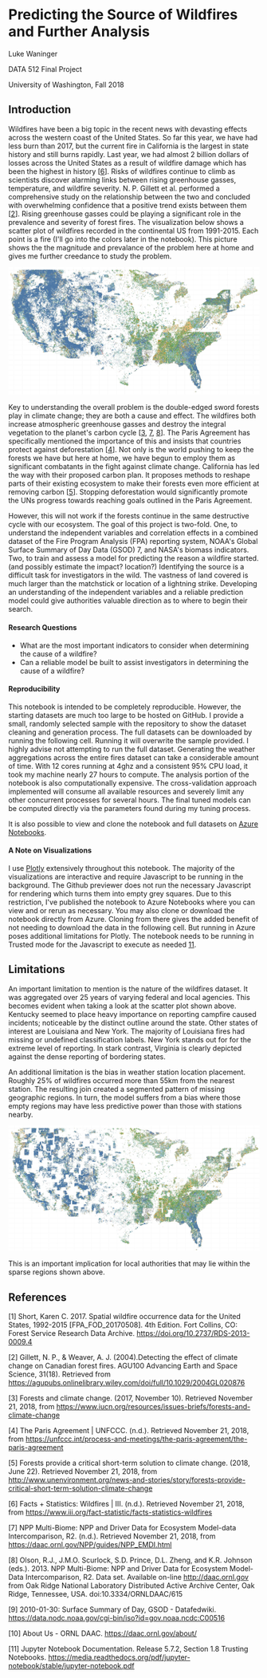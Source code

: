 # Predicting the Source of Wildfires and Further Analysis
Luke Waninger

DATA 512 Final Project

University of Washington, Fall 2018

## Introduction
Wildfires have been a big topic in the recent news with devasting effects across the western coast of the United States. So far this year, we have had less burn than 2017, but the current fire in California is the largest in state history and still burns rapidly. Last year, we had almost 2 billion dollars of losses across the United States as a result of wildfire damage which has been the highest in history [[6](https://www.iii.org/fact-statistic/facts-statistics-wildfires)]. Risks of wildfires continue to climb as scientists discover alarming links between rising greenhouse gasses, temperature, and wildfire severity. N. P. Gillett et al. performed a comprehensive study on the relationship between the two and concluded with overwhelming confidence that a positive trend exists between them [[2](https://agupubs.onlinelibrary.wiley.com/doi/full/10.1029/2004GL020876)]. Rising greenhouse gasses could be playing a significant role in the prevalence and severity of forest fires. The visualization below shows a scatter plot of wildfires recorded in the continental US from 1991-2015. Each point is a fire (I'll go into the colors later in the notebook). This picture shows the the magnitude and prevalance of the problem here at home and gives me further creedance to study the problem.

![Map of Continental US Wildfires](https://github.com/lukeWaninger/hcds-final/blob/master/images/all_fires_map.JPG "Map of Continental US Wildfires")

Key to understanding the overall problem is the double-edged sword forests play in climate change; they are both a cause and effect. The wildfires both increase atmospheric greenhouse gasses and destroy the integral vegetation to the planet's carbon cycle [[3](https://www.iucn.org/resources/issues-briefs/forests-and-climate-change), [7](https://daac.ornl.gov/NPP/guides/NPP_EMDI.html), [8](http://daac.ornl.gov/)]. The Paris Agreement has specifically mentioned the importance of this and insists that countries protect against deforestation [[4](https://unfccc.int/process-and-meetings/the-paris-agreement/the-paris-agreement)]. Not only is the world pushing to keep the forests we have but here at home, we have begun to employ them as significant combatants in the fight against climate change. California has led the way with their proposed carbon plan. It proposes methods to reshape parts of their existing ecosystem to make their forests even more efficient at removing carbon [[5](http://www.unenvironment.org/news-and-stories/story/forests-provide-critical-short-term-solution-climate-change)]. Stopping deforestation would significantly promote the UNs progress towards reaching goals outlined in the Paris Agreement.

However, this will not work if the forests continue in the same destructive cycle with our ecosystem. The goal of this project is two-fold. One, to understand the independent variables and correlation effects in a combined dataset of the Fire Program Analysis (FPA) reporting system, NOAA's Global Surface Summary of Day Data (GSOD) 7, and  NASA's biomass indicators. Two, to train and assess a model for predicting the reason a wildfire started. (and possibly estimate the impact? location?) Identifying the source is a difficult task for investigators in the wild. The vastness of land covered is much larger than the matchstick or location of a lightning strike. Developing an understanding of the independent variables and a reliable prediction model could give authorities valuable direction as to where to begin their search.

#### Research Questions
* What are the most important indicators to consider when determining the cause of a wildfire?
* Can a reliable model be built to assist investigators in determining the cause of a wildfire?

####  Reproducibility
This notebook is intended to be completely reproducible. However, the starting datasets are much too large to be hosted on GitHub. I provide a small, randomly selected sample with the repository to show the dataset cleaning and generation process. The full datasets can be downloaded by running the following cell. Running it will overwrite the sample provided. I highly advise not attempting to run the full dataset. Generating the weather aggregations across the entire fires dataset can take a considerable amount of time. With 12 cores running at 4ghz and a consistent 95% CPU load, it took my machine nearly 27 hours to compute. The analysis portion of the notebook is also computationally expensive. The cross-validation approach implemented will consume all available resources and severely limit any other concurrent processes for several hours. The final tuned models can be computed directly via the parameters found during my tuning process.

It is also possible to view and clone the notebook and full datasets on [Azure Notebooks](#blank).

#### A Note on Visualizations
I use [Plotly](https://plot.ly/python/) extensively throughout this notebook. The majority of the visualizations are interactive and require Javascript to be running in the background. The Github previewer does not run the necessary Javascript for rendering which turns them into empty grey squares. Due to this restriction, I've published the notebook to Azure Notebooks where you can view and or rerun as necessary. You may also clone or download the notebook directly from Azure. Cloning from there gives the added benefit of not needing to download the data in the following cell. But running in Azure poses additional limitations for Plotly. The notebook needs to be running in Trusted mode for the Javascript to execute as needed [11](https://media.readthedocs.org/pdf/jupyter-notebook/stable/jupyter-notebook.pdf).

## Limitations
An important limitation to mention is the nature of the wildfires dataset. It was aggregated over 25 years of varying federal and local agencies. This becomes evident when taking a look at the scatter plot shown above. Kentucky seemed to place heavy importance on reporting campfire caused incidents; noticeable by the distinct outline around the state. Other states of interest are Louisiana and New York. The majority of Louisiana fires had missing or undefined classification labels. New York stands out for for the extreme level of reporting. In stark contrast, Virginia is clearly depicted against the dense reporting of bordering states.

An additional limitation is the bias in weather station location placement. Roughly 25% of wildfires occurred more than 55km from the nearest station. The resulting join created a segmented pattern of missing geographic regions. In turn, the model suffers from a bias where those empty regions may have less predictive power than those with stations nearby.

![Spatial Bias](https://github.com/lukeWaninger/hcds-final/blob/master/images/spatial_bias.JPG "Spatial Bias")

This is an important implication for local authorities that may lie within the sparse regions shown above. 

## References
[1] Short, Karen C. 2017. Spatial wildfire occurrence data for the United States, 1992-2015 [FPA_FOD_20170508]. 4th Edition. Fort Collins, CO: Forest Service Research Data Archive. https://doi.org/10.2737/RDS-2013-0009.4

[2] Gillett, N. P., & Weaver, A. J. (2004).Detecting the effect of climate change on Canadian forest fires. AGU100 Advancing Earth and Space Science, 31(18). Retrieved from https://agupubs.onlinelibrary.wiley.com/doi/full/10.1029/2004GL020876

[3] Forests and climate change. (2017, November 10). Retrieved November 21, 2018, from https://www.iucn.org/resources/issues-briefs/forests-and-climate-change

[4] The Paris Agreement | UNFCCC. (n.d.). Retrieved November 21, 2018, from https://unfccc.int/process-and-meetings/the-paris-agreement/the-paris-agreement

[5] Forests provide a critical short-term solution to climate change. (2018, June 22). Retrieved November 21, 2018, from http://www.unenvironment.org/news-and-stories/story/forests-provide-critical-short-term-solution-climate-change

[6] Facts + Statistics: Wildfires | III. (n.d.). Retrieved November 21, 2018, from https://www.iii.org/fact-statistic/facts-statistics-wildfires

[7] NPP Multi-Biome: NPP and Driver Data for Ecosystem Model-data Intercomparison, R2. (n.d.). Retrieved November 21, 2018, from https://daac.ornl.gov/NPP/guides/NPP_EMDI.html

[8] Olson, R.J., J.M.O. Scurlock, S.D. Prince, D.L. Zheng, and K.R. Johnson (eds.). 2013. NPP Multi-Biome: NPP and Driver Data for Ecosystem Model-Data Intercomparison, R2. Data set. Available on-line http://daac.ornl.gov from Oak Ridge National Laboratory Distributed Active Archive Center, Oak Ridge, Tennessee, USA. doi:10.3334/ORNLDAAC/615

[9] 2010-01-30: Surface Summary of Day, GSOD - Datafedwiki. https://data.nodc.noaa.gov/cgi-bin/iso?id=gov.noaa.ncdc:C00516

[10] About Us - ORNL DAAC. https://daac.ornl.gov/about/

[11] Jupyter Notebook Documentation. Release 5.7.2, Section 1.8 Trusting Notebooks. https://media.readthedocs.org/pdf/jupyter-notebook/stable/jupyter-notebook.pdf